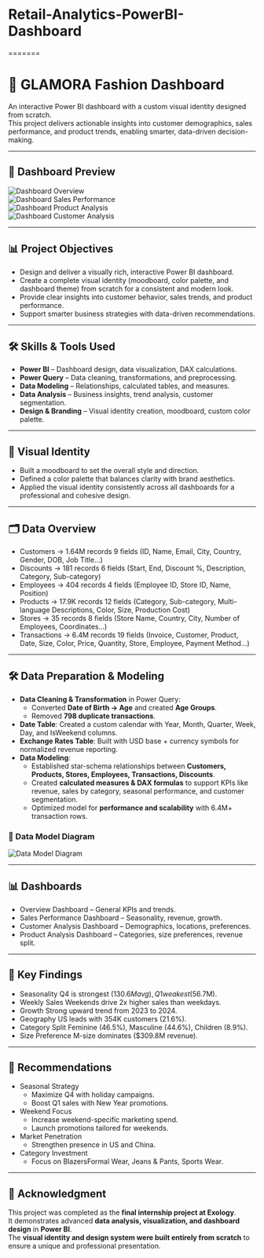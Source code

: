 # Retail-Analytics-PowerBI-Dashboard
=======
# 👗 GLAMORA Fashion Dashboard

An interactive Power BI dashboard with a custom visual identity designed from scratch.  
This project delivers actionable insights into customer demographics, sales performance, and product trends, enabling smarter, data-driven decision-making.

---

## 📸 Dashboard Preview
![Dashboard Overview](Dashboards/overview_dashboard.png)  
![Dashboard Sales Performance](Dashboards/sales_performance.png)  
![Dashboard Product Analysis](Dashboards/product_analysis.png)  
![Dashboard Customer Analysis](Dashboards/customer_analysis.png)  



---

## 📊 Project Objectives
- Design and deliver a visually rich, interactive Power BI dashboard.
- Create a complete visual identity (moodboard, color palette, and dashboard theme) from scratch for a consistent and modern look.
- Provide clear insights into customer behavior, sales trends, and product performance.
- Support smarter business strategies with data-driven recommendations.

---

## 🛠 Skills & Tools Used
- **Power BI** – Dashboard design, data visualization, DAX calculations.  
- **Power Query** – Data cleaning, transformations, and preprocessing.  
- **Data Modeling** – Relationships, calculated tables, and measures. 
- **Data Analysis** – Business insights, trend analysis, customer segmentation.  
- **Design & Branding** – Visual identity creation, moodboard, custom color palette.  

---

## 🎨 Visual Identity
- Built a moodboard to set the overall style and direction.  
- Defined a color palette that balances clarity with brand aesthetics.  
- Applied the visual identity consistently across all dashboards for a professional and cohesive design.  

---

## 🗂 Data Overview
- Customers → 1.64M records  9 fields (ID, Name, Email, City, Country, Gender, DOB, Job Title…)
- Discounts → 181 records  6 fields (Start, End, Discount %, Description, Category, Sub-category)
- Employees → 404 records  4 fields (Employee ID, Store ID, Name, Position)
- Products → 17.9K records  12 fields (Category, Sub-category, Multi-language Descriptions, Color, Size, Production Cost)
- Stores → 35 records  8 fields (Store Name, Country, City, Number of Employees, Coordinates…)
- Transactions → 6.4M records  19 fields (Invoice, Customer, Product, Date, Size, Color, Price, Quantity, Store, Employee, Payment Method…)

---

## 🛠 Data Preparation & Modeling
- **Data Cleaning & Transformation** in Power Query:  
  - Converted **Date of Birth → Age** and created **Age Groups**.  
  - Removed **798 duplicate transactions**.  
- **Date Table**: Created a custom calendar with Year, Month, Quarter, Week, Day, and IsWeekend columns.  
- **Exchange Rates Table**: Built with USD base + currency symbols for normalized revenue reporting.  
- **Data Modeling**:  
  - Established star-schema relationships between **Customers, Products, Stores, Employees, Transactions, Discounts**.  
  - Created **calculated measures & DAX formulas** to support KPIs like revenue, sales by category, seasonal performance, and customer segmentation.  
  - Optimized model for **performance and scalability** with 6.4M+ transaction rows.

 ### 📐 Data Model Diagram
![Data Model Diagram](dashboard/data_model.png)

---

## 📊 Dashboards
- Overview Dashboard – General KPIs and trends.
- Sales Performance Dashboard – Seasonality, revenue, growth.
- Customer Analysis Dashboard – Demographics, locations, preferences.
- Product Analysis Dashboard – Categories, size preferences, revenue split.

---

## 🔑 Key Findings
- Seasonality Q4 is strongest ($130.6M avg), Q1 weakest ($56.7M).
- Weekly Sales Weekends drive 2x higher sales than weekdays.
- Growth Strong upward trend from 2023 to 2024.
- Geography US leads with 354K customers (21.6%).
- Category Split Feminine (46.5%), Masculine (44.6%), Children (8.9%).
- Size Preference M-size dominates ($309.8M revenue).

---

## 🚀 Recommendations
- Seasonal Strategy  
  - Maximize Q4 with holiday campaigns.  
  - Boost Q1 sales with New Year promotions.  
- Weekend Focus  
  - Increase weekend-specific marketing spend.  
  - Launch promotions tailored for weekends.  
- Market Penetration  
  - Strengthen presence in US and China.  
- Category Investment
  - Focus on BlazersFormal Wear, Jeans & Pants, Sports Wear.  

---

## 🙌 Acknowledgment
This project was completed as the **final internship project at Exology**.  
It demonstrates advanced **data analysis, visualization, and dashboard design** in **Power BI**.  
The **visual identity and design system were built entirely from scratch** to ensure a unique and professional presentation.

